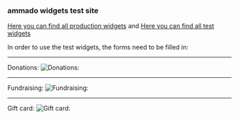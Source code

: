 ### ammado widgets test site

[Here you can find all production widgets](https://rafalf.github.io/blog/live/)
and 
[Here you can find all test widgets](https://rafalf.github.io/blog/test)

In order to use the test widgets, the forms need to be filled in:

___

Donations:
![Donations: ](ammado/ammado_donat.png "")


___

Fundraising:
![Fundraising: ](ammado/ammado_fundr.png "")

___

Gift card:
![Gift card: ](ammado/ammado_gift_card.png "")
